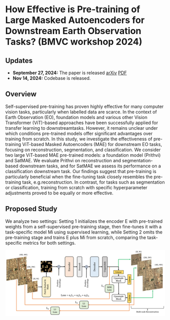 # How Effective is Pre-training of Large Masked Autoencoders for Downstream Earth Observation Tasks? (BMVC workshop 2024)

## Updates
- **September 27, 2024:** The paper is released [arXiv](https://arxiv.org/abs/2403.05419) [PDF](https://arxiv.org/pdf/2403.05419.pdf)
- **Nov 14, 2024:** Codebase is released.

## Overview
Self-supervised pre-training has proven highly effective for many computer vision tasks, particularly when labelled data are scarce. In the context of Earth Observation (EO), foundation models and various other Vision Transformer (ViT)-based approaches have been successfully applied for transfer learning to downstreamtasks. However, it remains unclear under which conditions pre-trained models
offer significant advantages over training from scratch. In this study, we investigate the effectiveness of pre-training ViT-based Masked Autoencoders (MAE) for downstream EO tasks, focusing on reconstruction, segmentation, and classification. We consider two large ViT-based MAE pre-trained models: a foundation model (Prithvi) and SatMAE. We evaluate Prithvi on reconstruction and segmentation-
based downstream tasks, and for SatMAE we assess its performance on a classification downstream task. Our findings suggest that pre-training is particularly beneficial when the fine-tuning task closely resembles the pre-training task, e.g.reconstruction. In contrast, for tasks such as segmentation or classification, training from scratch with specific hyperparameter adjustments proved to be equally or more effective.
## Proposed Study
We analyze two settings: Setting 1 initializes the encoder E with pre-trained weights from a self-supervised pre-training stage, then fine-tunes it with a task-specific model Mi using supervised learning, while Setting 2 omits the pre-training stage and trains E plus Mi from scratch, comparing the task-specific metrics for both settings.

<img width="1096" alt="image" src="images/overall_architecture.png">
